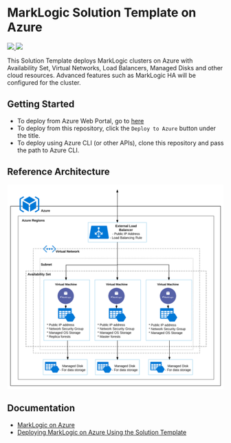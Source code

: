 # MarkLogic Solution Template on Azure

<a href="https://portal.azure.com/#create/Microsoft.Template/uri/https%3A%2F%2Fraw.githubusercontent.com%2Fmarklogic%2Fcloud-enablement%2Fmaster%2Fazure%2FsolutionTemplate.json" target="_blank">
    <img src="http://azuredeploy.net/deploybutton.png"/>
</a>
<a href="http://armviz.io/#/?load=https://raw.githubusercontent.com/marklogic/cloud-enablement/master/azure/solutionTemplate.json" target="_blank">
  <img src="http://armviz.io/visualizebutton.png"/>
</a>

This Solution Template deploys MarkLogic clusters on Azure with Availability Set, Virtual Networks, Load Balancers, Managed Disks and other cloud resources. Advanced features such as MarkLogic HA will be configured for the cluster.

## Getting Started

* To deploy from Azure Web Portal, go to [here]()
* To deploy from this repository, click the `Deploy to Azure` button under the title.
* To deploy using Azure CLI (or other APIs), clone this repository and pass the path to Azure CLI.

## Reference Architecture

![](doc/typical_architecture_of_azure_cluster.png)

## Documentation

- [MarkLogic on Azure](https://developer.marklogic.com/products/cloud/azure)  
- [Deploying MarkLogic on Azure Using the Solution Template](http://pubs.marklogic.com:8011/guide/azure/Deploying)
